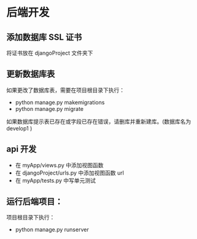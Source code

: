 # 后端开发

## 添加数据库 SSL 证书

将证书放在 djangoProject 文件夹下

## 更新数据库表
如果更改了数据库表，需要在项目根目录下执行：
- python manage.py makemigrations
- python manage.py migrate

如果数据库提示表已存在或字段已存在错误，请删库并重新建库。(数据库名为 develop1 )

## api 开发
- 在 myApp/views.py 中添加视图函数
- 在 djangoProject/urls.py 中添加视图函数 url
- 在 myApp/tests.py 中写单元测试

## 运行后端项目：
项目根目录下执行：
- python manage.py runserver